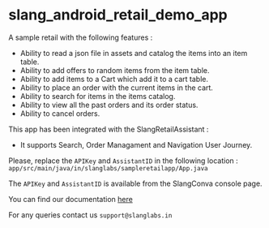 # slang_android_retail_demo_app

A sample retail with the following features :

- Ability to read a json file in assets and catalog the items into an item table.
- Ability to add offers to random items from the item table.
- Ability to add items to a Cart which add it to a cart table.
- Ability to place an order with the current items in the cart.
- Ability to search for items in the items catalog.
- Ability to view all the past orders and its order status.
- Ability to cancel orders.

This app has been integrated with the SlangRetailAssistant :
- It supports Search, Order Managament and Navigation User Journey.

Please, replace the `APIKey` and `AssistantID` in the following location :
`app/src/main/java/in/slanglabs/sampleretailapp/App.java`

The `APIKey` and `AssistantID` is available from the SlangConva console page.

You can find our documentation [here](https://docs.slanglabs.in/slang/getting-started/integrating-slang-retail-assistant) 

For any queries contact us `support@slanglabs.in`
